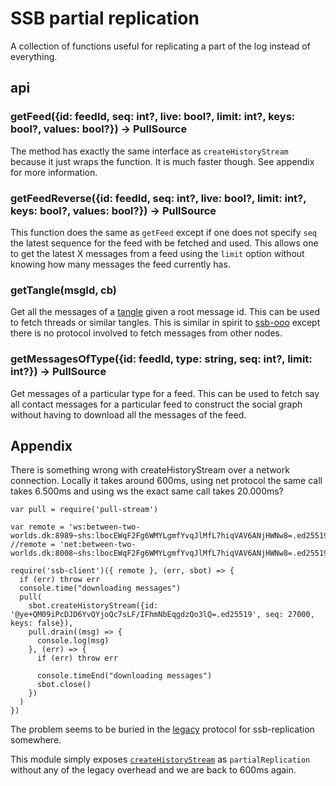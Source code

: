 # SSB partial replication

A collection of functions useful for replicating a part of the log
instead of everything.

## api

### getFeed({id: feedId, seq: int?, live: bool?, limit: int?, keys: bool?, values: bool?}) -> PullSource

The method has exactly the same interface as `createHistoryStream`
because it just wraps the function. It is much faster though. See
appendix for more information.

### getFeedReverse({id: feedId, seq: int?, live: bool?, limit: int?, keys: bool?, values: bool?}) -> PullSource

This function does the same as `getFeed` except if one does
not specify `seq` the latest sequence for the feed with be fetched and
used. This allows one to get the latest X messages from a feed using
the `limit` option without knowing how many messages the feed
currently has.

### getTangle(msgId, cb)

Get all the messages of a [tangle](https://github.com/ssbc/ssb-tangle)
given a root message id. This can be used to fetch threads or similar
tangles. This is similar in spirit to
[ssb-ooo](https://github.com/ssbc/ssb-ooo) except there is no protocol
involved to fetch messages from other nodes.

### getMessagesOfType({id: feedId, type: string, seq: int?, limit: int?}) -> PullSource

Get messages of a particular type for a feed. This can be used to
fetch say all contact messages for a particular feed to construct the
social graph without having to download all the messages of the feed.

## Appendix

There is something wrong with createHistoryStream over a network
connection. Locally it takes around 600ms, using net protocol the same
call takes 6.500ms and using ws the exact same call takes 20.000ms?

```
var pull = require('pull-stream')

var remote = 'ws:between-two-worlds.dk:8989~shs:lbocEWqF2Fg6WMYLgmfYvqJlMfL7hiqVAV6ANjHWNw8=.ed25519'
//remote = 'net:between-two-worlds.dk:8008~shs:lbocEWqF2Fg6WMYLgmfYvqJlMfL7hiqVAV6ANjHWNw8=.ed25519'

require('ssb-client')({ remote }, (err, sbot) => {
  if (err) throw err
  console.time("downloading messages")
  pull(
    sbot.createHistoryStream({id: '@ye+QM09iPcDJD6YvQYjoQc7sLF/IFhmNbEqgdzQo3lQ=.ed25519', seq: 27000, keys: false}),
    pull.drain((msg) => {
      console.log(msg)
    }, (err) => {
      if (err) throw err

      console.timeEnd("downloading messages")
      sbot.close()
    })
  )
})
```

The problem seems to be buried in the
[legacy](https://github.com/ssbc/ssb-replicate/blob/master/legacy.js)
protocol for ssb-replication somewhere.

This module simply exposes
[`createHistoryStream`](https://ssbc.github.io/scuttlebutt-protocol-guide/#createHistoryStream)
as `partialReplication` without any of the legacy overhead and we are
back to 600ms again.
